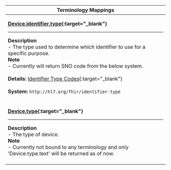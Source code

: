 |Terminology Mappings|
|---|
|<p>**[Device.identifier.type](http://hl7.org/fhir/dstu2/datatypes-definitions.html#Identifier.type){:target="_blank"}**<hr>**Description**<br>- The type used to determine which identifier to use for a specific purpose.<br>**Note**<br>- Currently will return SNO code from the below system.<br><br>**Details:** [Identifier Type Codes](http://hl7.org/fhir/DSTU2/valueset-identifier-type.html){:target="_blank"}<br><br>**System:** `http://hl7.org/fhir/identifier-type`<br><br>|
|<p>**[Device.type](http://hl7.org/fhir/DSTU2/device-definitions.html#Device.type){:target="_blank"}**<hr>**Description**<br>- The type of device.<br>**Note**<br>- Currently not bound to any terminology and only 'Device.type.text' will be returned as of now.<br><br>|